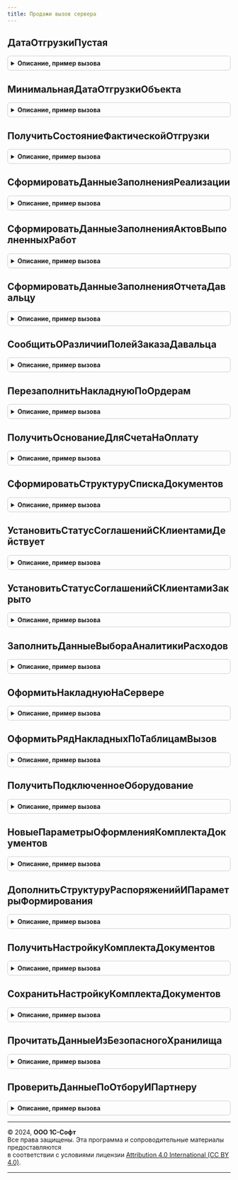 ```yaml
---
title: Продажи вызов сервера
---
```



## ДатаОтгрузкиПустая
<details style="margin: 1em 0; padding: 0.5em; border: 1px solid #ccc; border-radius: 6px;">

<summary style="font-weight: bold; cursor: pointer;">Описание, пример вызова</summary>

```bsl

// Проверяет, есть ли в табличной части строки с незаполненной датой отгрузки в неотмененных строках.
//
// Параметры:
//		Объект - ДанныеФормыСтруктура - проверяемый объект
//		ИмяТЧ - Строка - имя проверяемой ТЧ.
//
// Возвращаемое значение:
//		Булево - признак наличия строк с незаполненной датой отгрузки.
Функция ДатаОтгрузкиПустая(Знач Объект, ИмяТЧ) Экспорт
```

Пример вызова
```bsl
Результат = ПродажиВызовСервера.ДатаОтгрузкиПустая(Объект, ИмяТЧ) 
```
</details>

## МинимальнаяДатаОтгрузкиОбъекта
<details style="margin: 1em 0; padding: 0.5em; border: 1px solid #ccc; border-radius: 6px;">

<summary style="font-weight: bold; cursor: pointer;">Описание, пример вызова</summary>

```bsl

// Получает минимальную дату отгрузки Документа.
//
// Параметры:
//  Объект - ДанныеФормыСтруктура - ЗаказКлиента, ЗаявкаНаВозвратКлиента.
//  ИмяТабличнойЧасти - Строка - Имя табличной части. Значение по-умолчанию - "Товары".
//
// Возвращаемое значение:
//  Дата - Минимальная дата отгрузки документа.
//
Функция МинимальнаяДатаОтгрузкиОбъекта(Знач Объект, ИмяТабличнойЧасти = "Товары") Экспорт
```

Пример вызова
```bsl
Результат = ПродажиВызовСервера.МинимальнаяДатаОтгрузкиОбъекта(Объект, ИмяТабличнойЧасти);
```
</details>

## ПолучитьСостояниеФактическойОтгрузки
<details style="margin: 1em 0; padding: 0.5em; border: 1px solid #ccc; border-radius: 6px;">

<summary style="font-weight: bold; cursor: pointer;">Описание, пример вызова</summary>

```bsl

// Функция возвращает состояние фактической отгрузки по документу
//
// Параметры:
// 		ДокументыОтгрузки - Массив - Ссылки на документы-распоряжения на отгрузку.
//
// Возвращаемое значение:
// 		Структура - Структура с полями "ЕстьОтгруженныеТовары, ЕстьНесобранныеТовары" типа "Булево".
//
Функция ПолучитьСостояниеФактическойОтгрузки(ДокументыОтгрузки) Экспорт
```

Пример вызова
```bsl
Результат = ПродажиВызовСервера.ПолучитьСостояниеФактическойОтгрузки(ДокументыОтгрузки) 
```
</details>

## СформироватьДанныеЗаполненияРеализации
<details style="margin: 1em 0; padding: 0.5em; border: 1px solid #ccc; border-radius: 6px;">

<summary style="font-weight: bold; cursor: pointer;">Описание, пример вызова</summary>

```bsl

// Формирует структуру для создания реализации по одному или нескольким заказам клиентов.
// Если в переданных заказах отличаются реквизиты шапки, выдается сообщение об ошибке.
//
// Параметры:
//  МассивСсылок   - Массив - заказы поставщикам, по которым необходимо ввести реализацию.
//  ИмяДокумента   - Строка - имя документа создаваемого на основании заказов.
//  РеквизитыШапки - Структура - структура, в которую будут помещены реквизиты шапки из массива заказов.
//
// Возвращаемое значение:
//   Булево - Ложь, если в переданных заказах отличаются реквизиты шапки.
//
Функция СформироватьДанныеЗаполненияРеализации(МассивСсылок, ИмяДокумента, РеквизитыШапки) Экспорт
```

Пример вызова
```bsl
Результат = ПродажиВызовСервера.СформироватьДанныеЗаполненияРеализации(МассивСсылок, ИмяДокумента, РеквизитыШапки) 
```
</details>

## СформироватьДанныеЗаполненияАктовВыполненныхРабот
<details style="margin: 1em 0; padding: 0.5em; border: 1px solid #ccc; border-radius: 6px;">

<summary style="font-weight: bold; cursor: pointer;">Описание, пример вызова</summary>

```bsl

// Формирует структуру для создания выполнения работ по одному или нескольким заказам клиентов
// Если в переданных заказах отличаются реквизиты шапки, выдается сообщение об ошибке.
//
// Параметры:
//  МассивСсылок   - Массив - заказы поставщикам, по которым необходимо ввести реализацию.
//  РеквизитыШапки - Структура - структура, в которую будут помещены реквизиты шапки из массива заказов.
//
// Возвращаемое значение:
//   Булево - Ложь, если в переданных заказах отличаются реквизиты шапки.
//
Функция СформироватьДанныеЗаполненияАктовВыполненныхРабот(МассивСсылок, РеквизитыШапки) Экспорт
```

Пример вызова
```bsl
Результат = ПродажиВызовСервера.СформироватьДанныеЗаполненияАктовВыполненныхРабот(МассивСсылок, РеквизитыШапки) 
```
</details>

## СформироватьДанныеЗаполненияОтчетаДавальцу
<details style="margin: 1em 0; padding: 0.5em; border: 1px solid #ccc; border-radius: 6px;">

<summary style="font-weight: bold; cursor: pointer;">Описание, пример вызова</summary>

```bsl

//++ НЕ УТКА

//++ Устарело_Переработка24

// Формирует структуру для создания реализации услуг по переработке по одному или нескольким заказам клиентов
// Если в переданных заказах отличаются реквизиты шапки, выдается сообщение об ошибке.
//
// Параметры:
//  МассивСсылок   - Массив    - заказы поставщикам, по которым необходимо ввести реализацию.
//  РеквизитыШапки - Структура - структура, в которую будут помещены реквизиты шапки из массива заказов.
//
// Возвращаемое значение:
//  Булево - Ложь, если в переданных заказах отличаются реквизиты шапки.
//
Функция СформироватьДанныеЗаполненияОтчетаДавальцу(МассивСсылок, РеквизитыШапки) Экспорт
```

Пример вызова
```bsl
Результат = ПродажиВызовСервера.СформироватьДанныеЗаполненияОтчетаДавальцу(МассивСсылок, РеквизитыШапки) 
```
</details>

## СообщитьОРазличииПолейЗаказаДавальца
<details style="margin: 1em 0; padding: 0.5em; border: 1px solid #ccc; border-radius: 6px;">

<summary style="font-weight: bold; cursor: pointer;">Описание, пример вызова</summary>

```bsl

Процедура СообщитьОРазличииПолейЗаказаДавальца(ПредставлениеПоля, Отказ) Экспорт
```

Пример вызова
```bsl
ПродажиВызовСервера.СообщитьОРазличииПолейЗаказаДавальца(ПредставлениеПоля, Отказ));
```
</details>

## ПерезаполнитьНакладнуюПоОрдерам
<details style="margin: 1em 0; padding: 0.5em; border: 1px solid #ccc; border-radius: 6px;">

<summary style="font-weight: bold; cursor: pointer;">Описание, пример вызова</summary>

```bsl
//-- Устарело_Переработка24

//-- НЕ УТКА

// Перезаполняет данные формы накладной по ордерам
//
// Параметры:
// 		ДанныеФормы - ДанныеФормыСтруктура - перезаполняемая накладная.
//
// Возвращаемое значение:
// 		Булево - "Истина", если накладная перезаполнена.
//
Функция ПерезаполнитьНакладнуюПоОрдерам(ДанныеФормы) Экспорт
```

Пример вызова
```bsl
Результат = ПродажиВызовСервера.ПерезаполнитьНакладнуюПоОрдерам(ДанныеФормы) 
```
</details>

## ПолучитьОснованиеДляСчетаНаОплату
<details style="margin: 1em 0; padding: 0.5em; border: 1px solid #ccc; border-radius: 6px;">

<summary style="font-weight: bold; cursor: pointer;">Описание, пример вызова</summary>

```bsl

// Получает основание для счета на оплату
//
// Параметры:
//  ДокументОснование	 - ДокументСсылка - Документ основание счета.
//
// Возвращаемое значение:
//  ДокументСсылка, СправочникСсылка.ДоговорыКонтрагентов  - основание.
//
Функция ПолучитьОснованиеДляСчетаНаОплату(ДокументОснование) Экспорт
```

Пример вызова
```bsl
Результат = ПродажиВызовСервера.ПолучитьОснованиеДляСчетаНаОплату(ДокументОснование) 
```
</details>

## СформироватьСтруктуруСпискаДокументов
<details style="margin: 1em 0; padding: 0.5em; border: 1px solid #ccc; border-radius: 6px;">

<summary style="font-weight: bold; cursor: pointer;">Описание, пример вызова</summary>

```bsl

// Формирует структуру списка документов для установки статуса
//
// Параметры:
//  МассивРеализаций - Массив - массив документов.
//
// Возвращаемое значение:
//  Структура - структура возвращаемых параметров.
//
Функция СформироватьСтруктуруСпискаДокументов(МассивРеализаций) Экспорт
```

Пример вызова
```bsl
Результат = ПродажиВызовСервера.СформироватьСтруктуруСпискаДокументов(МассивРеализаций) 
```
</details>

## УстановитьСтатусСоглашенийСКлиентамиДействует
<details style="margin: 1em 0; padding: 0.5em; border: 1px solid #ccc; border-radius: 6px;">

<summary style="font-weight: bold; cursor: pointer;">Описание, пример вызова</summary>

```bsl

// Устанавливает статус "Действует" у выделенных в списке соглашений.
//
// Параметры:
//   Соглашения - Число - Количество успешно обработанных соглашений.
//
// Возвращаемое значение:
//   Число - количество соглашений, для которых установлен статус "Действует".
//
Функция УстановитьСтатусСоглашенийСКлиентамиДействует(Знач Соглашения) Экспорт
```

Пример вызова
```bsl
Результат = ПродажиВызовСервера.УстановитьСтатусСоглашенийСКлиентамиДействует(Соглашения) 
```
</details>

## УстановитьСтатусСоглашенийСКлиентамиЗакрыто
<details style="margin: 1em 0; padding: 0.5em; border: 1px solid #ccc; border-radius: 6px;">

<summary style="font-weight: bold; cursor: pointer;">Описание, пример вызова</summary>

```bsl

// Устанавливает статус "Закрыто" у выделенных в списке соглашений
//
// Параметры:
//  Соглашения - Массив - массив соглашений с клиентами.
//
// Возвращаемое значение:
//   Число - Количество успешно обработанных соглашений.
//
Функция УстановитьСтатусСоглашенийСКлиентамиЗакрыто(Знач Соглашения) Экспорт
```

Пример вызова
```bsl
Результат = ПродажиВызовСервера.УстановитьСтатусСоглашенийСКлиентамиЗакрыто(Соглашения) 
```
</details>

## ЗаполнитьДанныеВыбораАналитикиРасходов
<details style="margin: 1em 0; padding: 0.5em; border: 1px solid #ccc; border-radius: 6px;">

<summary style="font-weight: bold; cursor: pointer;">Описание, пример вызова</summary>

```bsl

// Заполняет данные выбора во время автоподбора аналитики по введенному тексту.
//
// Параметры:
//  ДанныеВыбора - СписокЗначений - Список значений для заполнения.
//  Текст - Строка - Текст, введенный в поле.
//
Процедура ЗаполнитьДанныеВыбораАналитикиРасходов(ДанныеВыбора, Текст) Экспорт
```

Пример вызова
```bsl
ПродажиВызовСервера.ЗаполнитьДанныеВыбораАналитикиРасходов(ДанныеВыбора, Текст) 
```
</details>

## ОформитьНакладнуюНаСервере
<details style="margin: 1em 0; padding: 0.5em; border: 1px solid #ccc; border-radius: 6px;">

<summary style="font-weight: bold; cursor: pointer;">Описание, пример вызова</summary>

```bsl

// По переданным распоряжениям и параметрам формирует структуру таблиц документов
//
// Параметры:
// 		СоответствиеРаспоряжений - см. ПродажиКлиент.ИнициализироватьРаспоряжения
// 		ПараметрыФормирования - см. ПродажиСервер.НовыеПараметрыОформленияКомплектаДокументов
//
// Возвращаемое значение:
// 		см. ПродажиСервер.ОформитьНакладнуюНаСервере
//
Функция ОформитьНакладнуюНаСервере(СоответствиеРаспоряжений, ПараметрыФормирования) Экспорт
```

Пример вызова
```bsl
Результат = ПродажиВызовСервера.ОформитьНакладнуюНаСервере(СоответствиеРаспоряжений, ПараметрыФормирования) 
```
</details>

## ОформитьРядНакладныхПоТаблицамВызов
<details style="margin: 1em 0; padding: 0.5em; border: 1px solid #ccc; border-radius: 6px;">

<summary style="font-weight: bold; cursor: pointer;">Описание, пример вызова</summary>

```bsl

// Запускает фоновое задание для формирования документов по переданной структуре
//
// Параметры:
// 	СтруктураПараметров - см. ПродажиСервер.ОформитьРядНакладныхПоТаблицамВызов.СтруктураПараметров
// 	ПараметрыФормирования - см. ПродажиСервер.НовыеПараметрыОформленияКомплектаДокументов
// 	ТекущийНомерПакета - см. ПродажиСервер.ОформитьРядНакладныхПоТаблицамВызов.ТекущийНомерПакета
//
// Возвращаемое значение:
// 	см. ПродажиСервер.ОформитьРядНакладныхПоТаблицамВызов
//
Функция ОформитьРядНакладныхПоТаблицамВызов(СтруктураПараметров, ПараметрыФормирования, ТекущийНомерПакета = Неопределено) Экспорт
```

Пример вызова
```bsl
Результат = ПродажиВызовСервера.ОформитьРядНакладныхПоТаблицамВызов(СтруктураПараметров, ПараметрыФормирования, ТекущийНомерПакета);
```
</details>

## ПолучитьПодключенноеОборудование
<details style="margin: 1em 0; padding: 0.5em; border: 1px solid #ccc; border-radius: 6px;">

<summary style="font-weight: bold; cursor: pointer;">Описание, пример вызова</summary>

```bsl

// Возвращает таблицу подключенного оборудования в разрезе касс и организаций
//
// Параметры:
// 	СозданныеДокументы - см. ПродажиСервер.ПолучитьПодключенноеОборудование.СозданныеДокументы
// 	ТаблицаОборудования - см. ПродажиСервер.ПолучитьПодключенноеОборудование.ТаблицаОборудования
//
Процедура ПолучитьПодключенноеОборудование(СозданныеДокументы, ТаблицаОборудования) Экспорт
```

Пример вызова
```bsl
ПродажиВызовСервера.ПолучитьПодключенноеОборудование(СозданныеДокументы, ТаблицаОборудования) 
```
</details>

## НовыеПараметрыОформленияКомплектаДокументов
<details style="margin: 1em 0; padding: 0.5em; border: 1px solid #ccc; border-radius: 6px;">

<summary style="font-weight: bold; cursor: pointer;">Описание, пример вызова</summary>

```bsl

// Вызывает функцию-конструктор параметров формирования комплекта документов
//
// Возвращаемое значение:
// 	см. ПродажиСервер.НовыеПараметрыОформленияКомплектаДокументов
//
Функция НовыеПараметрыОформленияКомплектаДокументов() Экспорт
```

Пример вызова
```bsl
Результат = ПродажиВызовСервера.НовыеПараметрыОформленияКомплектаДокументов() 
```
</details>

## ДополнитьСтруктуруРаспоряженийИПараметрыФормирования
<details style="margin: 1em 0; padding: 0.5em; border: 1px solid #ccc; border-radius: 6px;">

<summary style="font-weight: bold; cursor: pointer;">Описание, пример вызова</summary>

```bsl

// Дополняет структуру данных по распоряжениям и переданные параметры формирования.
//
// Параметры:
// 		СоответствиеРаспоряжений - см. ПродажиКлиент.ИнициализироватьРаспоряжения
// 		ПараметрыФормирования - см. ПродажиСервер.НовыеПараметрыОформленияКомплектаДокументов
//
Процедура ДополнитьСтруктуруРаспоряженийИПараметрыФормирования(СоответствиеРаспоряжений, ПараметрыФормирования) Экспорт
```

Пример вызова
```bsl
ПродажиВызовСервера.ДополнитьСтруктуруРаспоряженийИПараметрыФормирования(СоответствиеРаспоряжений, ПараметрыФормирования) 
```
</details>

## ПолучитьНастройкуКомплектаДокументов
<details style="margin: 1em 0; padding: 0.5em; border: 1px solid #ccc; border-radius: 6px;">

<summary style="font-weight: bold; cursor: pointer;">Описание, пример вызова</summary>

```bsl

// Получает из хранилища настроек текущего пользователя параметры формирования комплекта документов
//
// Параметры:
// 	КлючОбъекта - Строка - ключ получаемых настроек
//
// Возвращаемое значение:
// 	см. ПродажиСервер.ПолучитьНастройкуКомплектаДокументов
//
Функция ПолучитьНастройкуКомплектаДокументов(КлючОбъекта) Экспорт
```

Пример вызова
```bsl
Результат = ПродажиВызовСервера.ПолучитьНастройкуКомплектаДокументов(КлючОбъекта) 
```
</details>

## СохранитьНастройкуКомплектаДокументов
<details style="margin: 1em 0; padding: 0.5em; border: 1px solid #ccc; border-radius: 6px;">

<summary style="font-weight: bold; cursor: pointer;">Описание, пример вызова</summary>

```bsl

// Сохраняет в хранилище настроек текущего пользователя параметры формирования комплекта документов
//
// Параметры:
// 	Настройки - см. ПродажиСервер.СохранитьНастройкуКомплектаДокументов.Настройки
// 	КлючОбъекта - Строка - ключ сохраняемых настроек
//
Процедура СохранитьНастройкуКомплектаДокументов(Настройки, КлючОбъекта) Экспорт
```

Пример вызова
```bsl
ПродажиВызовСервера.СохранитьНастройкуКомплектаДокументов(Настройки, КлючОбъекта) 
```
</details>

## ПрочитатьДанныеИзБезопасногоХранилища
<details style="margin: 1em 0; padding: 0.5em; border: 1px solid #ccc; border-radius: 6px;">

<summary style="font-weight: bold; cursor: pointer;">Описание, пример вызова</summary>

```bsl

// Возвращает данные из безопасного хранилища текущего пользователя по переданным ключам
//
// Параметры:
// 	Ключи - см. ОбщегоНазначения.ПрочитатьДанныеИзБезопасногоХранилища.Ключи
// Возвращаемое значение:
// 	см. ПродажиСервер.ПрочитатьДанныеИзБезопасногоХранилища
//
Функция ПрочитатьДанныеИзБезопасногоХранилища(Ключи) Экспорт
```

Пример вызова
```bsl
Результат = ПродажиВызовСервера.ПрочитатьДанныеИзБезопасногоХранилища(Ключи) 
```
</details>

## ПроверитьДанныеПоОтборуИПартнеру
<details style="margin: 1em 0; padding: 0.5em; border: 1px solid #ccc; border-radius: 6px;">

<summary style="font-weight: bold; cursor: pointer;">Описание, пример вызова</summary>

```bsl

// Возвращает результат проверки партнера в созданном договоре и документе.
//
//Параметры:
//	Договор - СправочникСсылка.ДоговорыКонтрагентов - созданный договор.
//	ДанныеОтбора - Структура - параметры отбора, зависят от документа.
//	ПартнерДокумента - СправочникСсылка.Партнеры - партнер из документа.
//	СообщениеОбОшибке - Строка - формируемое сообщение об ошибке.
//
//Возвращаемое значение:
//	Булево - признак, что проверка прошла.
//
Функция ПроверитьДанныеПоОтборуИПартнеру(Договор, ДанныеОтбора, ПартнерДокумента, СообщениеОбОшибке = "") Экспорт
```

Пример вызова
```bsl
Результат = ПродажиВызовСервера.ПроверитьДанныеПоОтборуИПартнеру(Договор, ДанныеОтбора, ПартнерДокумента, СообщениеОбОшибке);
```
</details>

---

© 2024, **ООО 1С-Софт**  
Все права защищены. Эта программа и сопроводительные материалы предоставляются  
в соответствии с условиями лицензии [Attribution 4.0 International (CC BY 4.0)](https://creativecommons.org/licenses/by/4.0/legalcode).

---
